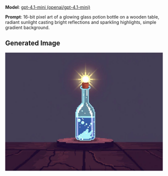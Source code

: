 **Model**: [gpt-4.1-mini (openai/gpt-4.1-mini)](https://github.com/marketplace/models/azure-openai/gpt-4-1-mini)

**Prompt**: 16-bit pixel art of a glowing glass potion bottle on a wooden table, radiant sunlight casting bright reflections and sparkling highlights, simple gradient background.

## Generated Image

![Generated Image](./images/generated-1757178725923-d76k38.png)
